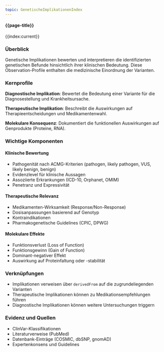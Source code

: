 ```yaml
---
topic: GenetischeImplikationenIndex
---
```


#### {{page-title}}

{{index:current}}

### Überblick

Genetische Implikationen bewerten und interpretieren die identifizierten genetischen Befunde hinsichtlich ihrer klinischen Bedeutung. Diese Observation-Profile enthalten die medizinische Einordnung der Varianten.

### Kernprofile

**Diagnostische Implikation**: Bewertet die Bedeutung einer Variante für die Diagnosestellung und Krankheitsursache.

**Therapeutische Implikation**: Beschreibt die Auswirkungen auf Therapieentscheidungen und Medikamentenwahl.

**Molekulare Konsequenz**: Dokumentiert die funktionellen Auswirkungen auf Genprodukte (Proteine, RNA).

### Wichtige Komponenten

#### Klinische Bewertung
- Pathogenität nach ACMG-Kriterien (pathogen, likely pathogen, VUS, likely benign, benign)
- Evidenzlevel für klinische Aussagen
- Assoziierte Erkrankungen (ICD-10, Orphanet, OMIM)
- Penetranz und Expressivität

#### Therapeutische Relevanz
- Medikamenten-Wirksamkeit (Response/Non-Response)
- Dosisanpassungen basierend auf Genotyp
- Kontraindikationen
- Pharmakogenetische Guidelines (CPIC, DPWG)

#### Molekulare Effekte
- Funktionsverlust (Loss of Function)
- Funktionsgewinn (Gain of Function)
- Dominant-negativer Effekt
- Auswirkung auf Proteinfaltung oder -stabilität

### Verknüpfungen

- Implikationen verweisen über `derivedFrom` auf die zugrundeliegenden Varianten
- Therapeutische Implikationen können zu Medikationsempfehlungen führen
- Diagnostische Implikationen können weitere Untersuchungen triggern

### Evidenz und Quellen

- ClinVar-Klassifikationen
- Literaturverweise (PubMed)
- Datenbank-Einträge (COSMIC, dbSNP, gnomAD)
- Expertenkonsens und Guidelines